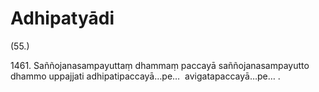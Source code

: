 

# Adhipatyādi







(55.)

1461\. Saññojanasampayuttaṃ dhammaṃ paccayā saññojanasampayutto dhammo uppajjati adhipatipaccayā…pe…  avigatapaccayā…pe… .



